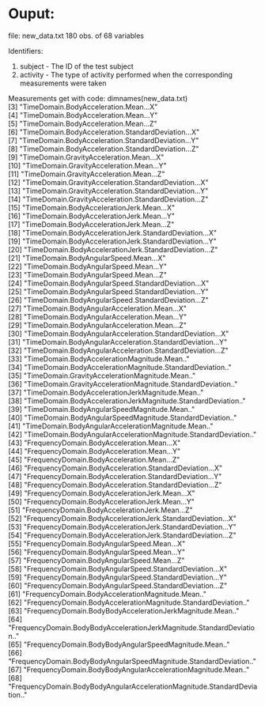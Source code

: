 # Ouput: 
 file: new_data.txt
 180 obs. of 68 variables

 Identifiers:
1. subject  - The ID of the test subject
2. activity  - The type of activity performed when the corresponding measurements were taken

 Measurements get with code: dimnames(new_data.txt)                                                                                                                         
 [3] "TimeDomain.BodyAcceleration.Mean...X"                                    
 [4] "TimeDomain.BodyAcceleration.Mean...Y"                                    
 [5] "TimeDomain.BodyAcceleration.Mean...Z"                                    
 [6] "TimeDomain.BodyAcceleration.StandardDeviation...X"                       
 [7] "TimeDomain.BodyAcceleration.StandardDeviation...Y"                       
 [8] "TimeDomain.BodyAcceleration.StandardDeviation...Z"                       
 [9] "TimeDomain.GravityAcceleration.Mean...X"                                 
[10] "TimeDomain.GravityAcceleration.Mean...Y"                                 
[11] "TimeDomain.GravityAcceleration.Mean...Z"                                 
[12] "TimeDomain.GravityAcceleration.StandardDeviation...X"                    
[13] "TimeDomain.GravityAcceleration.StandardDeviation...Y"                    
[14] "TimeDomain.GravityAcceleration.StandardDeviation...Z"                    
[15] "TimeDomain.BodyAccelerationJerk.Mean...X"                                
[16] "TimeDomain.BodyAccelerationJerk.Mean...Y"                                
[17] "TimeDomain.BodyAccelerationJerk.Mean...Z"                                
[18] "TimeDomain.BodyAccelerationJerk.StandardDeviation...X"                   
[19] "TimeDomain.BodyAccelerationJerk.StandardDeviation...Y"                   
[20] "TimeDomain.BodyAccelerationJerk.StandardDeviation...Z"                   
[21] "TimeDomain.BodyAngularSpeed.Mean...X"                                    
[22] "TimeDomain.BodyAngularSpeed.Mean...Y"                                    
[23] "TimeDomain.BodyAngularSpeed.Mean...Z"                                    
[24] "TimeDomain.BodyAngularSpeed.StandardDeviation...X"                       
[25] "TimeDomain.BodyAngularSpeed.StandardDeviation...Y"                       
[26] "TimeDomain.BodyAngularSpeed.StandardDeviation...Z"                       
[27] "TimeDomain.BodyAngularAcceleration.Mean...X"                             
[28] "TimeDomain.BodyAngularAcceleration.Mean...Y"                             
[29] "TimeDomain.BodyAngularAcceleration.Mean...Z"                             
[30] "TimeDomain.BodyAngularAcceleration.StandardDeviation...X"                
[31] "TimeDomain.BodyAngularAcceleration.StandardDeviation...Y"                
[32] "TimeDomain.BodyAngularAcceleration.StandardDeviation...Z"                
[33] "TimeDomain.BodyAccelerationMagnitude.Mean.."                             
[34] "TimeDomain.BodyAccelerationMagnitude.StandardDeviation.."                
[35] "TimeDomain.GravityAccelerationMagnitude.Mean.."                          
[36] "TimeDomain.GravityAccelerationMagnitude.StandardDeviation.."             
[37] "TimeDomain.BodyAccelerationJerkMagnitude.Mean.."                         
[38] "TimeDomain.BodyAccelerationJerkMagnitude.StandardDeviation.."            
[39] "TimeDomain.BodyAngularSpeedMagnitude.Mean.."                             
[40] "TimeDomain.BodyAngularSpeedMagnitude.StandardDeviation.."                
[41] "TimeDomain.BodyAngularAccelerationMagnitude.Mean.."                      
[42] "TimeDomain.BodyAngularAccelerationMagnitude.StandardDeviation.."         
[43] "FrequencyDomain.BodyAcceleration.Mean...X"                               
[44] "FrequencyDomain.BodyAcceleration.Mean...Y"                               
[45] "FrequencyDomain.BodyAcceleration.Mean...Z"                               
[46] "FrequencyDomain.BodyAcceleration.StandardDeviation...X"                  
[47] "FrequencyDomain.BodyAcceleration.StandardDeviation...Y"                  
[48] "FrequencyDomain.BodyAcceleration.StandardDeviation...Z"                  
[49] "FrequencyDomain.BodyAccelerationJerk.Mean...X"                           
[50] "FrequencyDomain.BodyAccelerationJerk.Mean...Y"                           
[51] "FrequencyDomain.BodyAccelerationJerk.Mean...Z"                           
[52] "FrequencyDomain.BodyAccelerationJerk.StandardDeviation...X"              
[53] "FrequencyDomain.BodyAccelerationJerk.StandardDeviation...Y"              
[54] "FrequencyDomain.BodyAccelerationJerk.StandardDeviation...Z"              
[55] "FrequencyDomain.BodyAngularSpeed.Mean...X"                               
[56] "FrequencyDomain.BodyAngularSpeed.Mean...Y"                               
[57] "FrequencyDomain.BodyAngularSpeed.Mean...Z"                               
[58] "FrequencyDomain.BodyAngularSpeed.StandardDeviation...X"                  
[59] "FrequencyDomain.BodyAngularSpeed.StandardDeviation...Y"                  
[60] "FrequencyDomain.BodyAngularSpeed.StandardDeviation...Z"                  
[61] "FrequencyDomain.BodyAccelerationMagnitude.Mean.."                        
[62] "FrequencyDomain.BodyAccelerationMagnitude.StandardDeviation.."           
[63] "FrequencyDomain.BodyBodyAccelerationJerkMagnitude.Mean.."                
[64] "FrequencyDomain.BodyBodyAccelerationJerkMagnitude.StandardDeviation.."   
[65] "FrequencyDomain.BodyBodyAngularSpeedMagnitude.Mean.."                    
[66] "FrequencyDomain.BodyBodyAngularSpeedMagnitude.StandardDeviation.."       
[67] "FrequencyDomain.BodyBodyAngularAccelerationMagnitude.Mean.."             
[68] "FrequencyDomain.BodyBodyAngularAccelerationMagnitude.StandardDeviation.."
